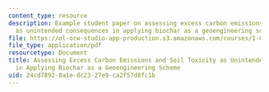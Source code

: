 ```yaml
---
content_type: resource
description: Example student paper on assessing excess carbon emissions and soil toxicity
  as unintended consequences in applying biochar as a geoengineering scheme.
file: https://ol-ocw-studio-app-production.s3.amazonaws.com/courses/1-018j-ecology-i-the-earth-system-fall-2009/24cd78928a1edc2327e9ca2f57d8fc1b_MIT1_018JF09_sw_paper5.pdf
file_type: application/pdf
resourcetype: Document
title: Assessing Excess Carbon Emissions and Soil Toxicity as Unintended Consequences
  in Applying Biochar as a Geoengineering Scheme
uid: 24cd7892-8a1e-dc23-27e9-ca2f57d8fc1b
---
```


